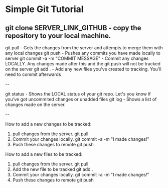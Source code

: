 Simple Git Tutorial
====

git clone SERVER_LINK_GITHUB
	- copy the repository to your local machine.
-- 

git pull
	- Gets the changes from the server and attempts to merge them with any local changes
git push
	- Pushes any commits you have made locally to server
git commit -a -m "COMMIT MESSAGE"
	- Commit any changes LOCALLY. Any changes made after this and the git push will not be tracked on the server
git add .
	- Add any new files you've created to tracking. You'll need to commit afterwards

--

git status
	- Shows the LOCAL status of your git repo. Let's you know if you've got uncommited changes or unadded files
git log
	- Shows a list of changes made on the server.

--


How to add a new changes to be tracked:
1. pull changes from the server. 	git pull
2. Commit your changes locally. 	git commit -a -m "I made changes!"
3. Push these changes to remote 	git push

How to add a new files to be tracked:
1. pull changes from the server. 	git pull
2. Add the new file to be tracked	git add .
3. Commit your changes locally. 	git commit -a -m "I made changes!"
4. Push these changes to remote 	git push

